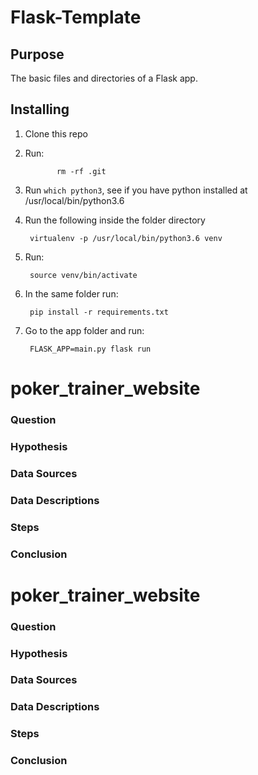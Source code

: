 # Flask-Template

## Purpose

The basic files and directories of a Flask app.

## Installing

1. Clone this repo
2. Run:

			  rm -rf .git

3. Run `which python3`, see if you have python installed at /usr/local/bin/python3.6
4. Run the following inside the folder directory


        virtualenv -p /usr/local/bin/python3.6 venv

5. Run:


        source venv/bin/activate

6. In the same folder run:


        pip install -r requirements.txt

7. Go to the app folder and run:


        FLASK_APP=main.py flask run
# poker_trainer_website

### Question



### Hypothesis



### Data Sources



### Data Descriptions



### Steps



### Conclusion




# poker_trainer_website

### Question



### Hypothesis



### Data Sources



### Data Descriptions



### Steps



### Conclusion




